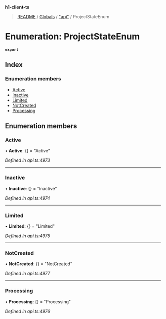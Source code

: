 **h1-client-ts**

> [README](../README.md) / [Globals](../globals.md) / ["api"](../modules/_api_.md) / ProjectStateEnum

# Enumeration: ProjectStateEnum

**`export`** 

## Index

### Enumeration members

* [Active](_api_.projectstateenum.md#active)
* [Inactive](_api_.projectstateenum.md#inactive)
* [Limited](_api_.projectstateenum.md#limited)
* [NotCreated](_api_.projectstateenum.md#notcreated)
* [Processing](_api_.projectstateenum.md#processing)

## Enumeration members

### Active

•  **Active**: {} = "Active"

*Defined in api.ts:4973*

___

### Inactive

•  **Inactive**: {} = "Inactive"

*Defined in api.ts:4974*

___

### Limited

•  **Limited**: {} = "Limited"

*Defined in api.ts:4975*

___

### NotCreated

•  **NotCreated**: {} = "NotCreated"

*Defined in api.ts:4977*

___

### Processing

•  **Processing**: {} = "Processing"

*Defined in api.ts:4976*

